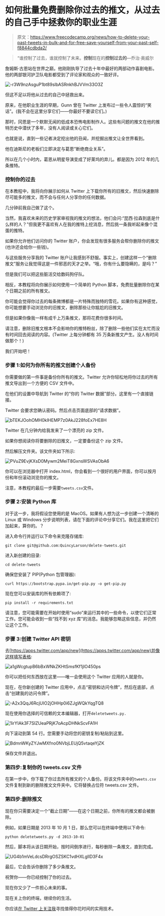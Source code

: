# 如何批量免费删除你过去的推文，从过去的自己手中拯救你的职业生涯

> 原文：<https://www.freecodecamp.org/news/how-to-delete-your-past-tweets-in-bulk-and-for-free-save-yourself-from-your-past-self-f8844cdbda2/>

> “谁控制了过去，谁就控制了未来。**控制**现在的**控制过去的**—乔治·奥威尔

詹姆斯·古恩站在世界之巅。他刚刚执导了过去十年中最好的两部动作喜剧电影。他的两部银河护卫队电影都受到了评论家和观众的一致好评。

![-r3W9nzAsguP1bt89slbASRnkhBJVVm33O3Z](img/8811455654df3c834a174b171cd02f36.png)

但这不足以将他从过去的自己中拯救出来。

原来，在他职业生涯的早期，Gunn 曾在 Twitter 上发布过一些令人震惊的“笑话”。(我不会在这里分享它们——你最好不要读它们。)

那时，冈恩是一个默默无闻的低成本恐怖电影制作人。这些有问题的推文在他的推特历史中潜伏了多年，没有人阅读或关心它们。

也就是说，直到一些记者决定挖出他的丑闻，并挖掘出推文让全世界看到。

他在迪斯尼的老板们立即决定与葛恩“断绝商业关系”。

所以在几个小时内，葛恩从明星导演变成了好莱坞的弃儿。都是因为 2012 年的几条推特。

### 控制你的过去

在本教程中，我将向你展示如何从 Twitter 上下载你所有的旧推文，然后快速删除尽可能多的推文，而不会与任何人分享你的任何数据。

几分钟前我自己做了这个。

当然，我喜欢未来的历史学家审视我的推文的想法，他们会问:“昆西·拉森到底是什么样的人？”但我更不喜欢有人在我的推特上挖消息，然后挑一条我听起来像个混蛋的推特。

如果你允许他们访问你的 Twitter 账户，你会发现有很多服务会帮你删除你的推文(也许还会给你一些钱)。

与这些服务分享我的 Twitter 账户让我感到不舒服。事实上，创建这样一个“删除推文”服务让我觉得这是一件邪恶的天才之举。“哦，你有什么要隐瞒的，是吗？”

但是我们可以把这些脏活交给数码狗仔队。

相反，本教程将向你展示如何使用一个简单的 Python 脚本，免费批量删除你在某个日期之前的所有推文。

你可能会觉得你过去的每条微博都是一片特殊而独特的雪花。如果你有这种感觉，你可能想要手动浏览你的旧推文，删除那些让你尴尬的旧推文。

但是如果你像我一样有成千上万条推文，那将花费你很多时间。

请注意，删除旧推文根本不会影响你的推特粉丝，除了删除一些他们实在太忙而没有时间回去阅读的内容。(Twitter 上每分钟都有 35 万条新推文产生。没人有时间做那个！)

我们开始吧！

### 步骤 1:如何为你所有的推文创建个人备份

你需要做的第一件事是备份你所有的推文。Twitter 允许你轻松地将你过去的所有推文导出到一个方便的 CSV 文件中。

在他们的设置中导航到 Twitter 的“你的 Twitter 数据”部分。这里有一个直接链接。

Twitter 会要求您确认密码。然后点击页面底部的“请求数据”。

![bTEKJOohOMH0klHEMP7z0AkJ228foEx7HE8H](img/3fa9e052bef1f07c82fd192d60f9fb6b.png)

Twitter 在几分钟内给我发来了一个漂亮的 zip 文件。

如果你想阅读你将要删除的旧推文，一定要备份这个 zip 文件。

然后解压文件夹。该文件夹如下所示:

![PVuZ9EvjKXsD0Mywm2MeiT8GxnsWSVAsObA6](img/36612c50e578841c3e297a0a5e920de7.png)

你可以在浏览器中打开 index.html，你会看到一个很好的用户界面，你可以按月份和年份滚动浏览你的推文。

注意，本教程的最后一步需要`tweets.csv`文件。

### 步骤 2:安装 Python 库

对于这一步，我将假设您使用的是 MacOS。如果有人想为这一步创建一个清晰的 Linux 或 Windows 分步说明列表，请在下面的评论中分享它们。我在这里把它们加起来，算你的。？

进入命令行并运行以下命令来克隆存储库:

```
git clone git@github.com:QuincyLarson/delete-tweets.git
```

进入新创建的目录:

```
cd delete-tweets
```

确保您安装了 PIP(Python 包管理器):

```
curl https://bootstrap.pypa.io/get-pip.py -o get-pip.py
```

现在您可以安装库的所有依赖项了:

```
pip install -r requirements.txt
```

请注意，您可能需要在开始时使用“sudo”来运行其中的一些命令，以使它们正常工作。您可能会收到一些“找不到 xyz 库”的消息。我能够忽略这些信息，并仍然让这个工作。

### 步骤 3:创建 Twitter API 密钥

去[https://apps.twitter.com/app/new](https://apps.twitter.com/app/new)并像这样填写表格:

![a1gWcgtupB6bBxWNkZKHtSmsfKf1jIO450ps](img/fe9f47a600a044c097e18798cc89dff5.png)

你可以把任何东西放在这里——唯一会使用这个 Twitter 应用的人就是你。

现在，在你新创建的 Twitter 应用中，点击“密钥和访问令牌”，然后在底部，点击“创建我的访问令牌”。

![-A2x3QqJ6RcjUIO2jOHHp0i6ZJgWQkYqgTQ8](img/8bdd552356d63f16c02106f006a29d33.png)

现在使用你选择的可信赖的文本编辑器，打开`deletetweets.py.`

![1irYIAk3F7SIZUeaPRjK7oAcpDHNkScvFA1H](img/316849fdcb9c4b95dc4820ddaa61ceaf.png)

向下滚动到第 54 行。您需要手动将您的密钥复制/粘贴到这里。

![BdmnWKyZYJwMXfno0NVbjLEUjQ5vtaqeYjZK](img/19f7b6934f68a71c75101a688801beb2.png)

保存文件并退出。

### 第四步:复制你的 tweets.csv 文件

在第一步中，你下载了你过去所有推文的个人备份。将该文件夹中的`tweets.csv`文件复制到新的删除推文文件夹中。它将替换占位符 tweets.csv 文件。

### 第四步:删除推文

现在你只需要决定一个“截止日期”——在这个日期之前，你所有的推文都会被删除。

例如，如果日期是 2013 年 10 月 1 日，那么您可以在终端中使用以下命令:

```
python deletetweets.py -d 2013-10-01
```

然后，脚本将从该日期开始，按时间倒序进行，每秒删除一条推文，直到完成。

![UG4b1mVeLdcsDRrgOSZSKC1vdHXLglID3F4x](img/1d6b9c507346d3ff105fca3a7dfa4410.png)

最后，它会告诉你删除了多少条推文。

祝贺你——你已经控制了你的过去。

现在你又少了一件担心未来的事。

现在关上你的终端，继续你的生活。

你应该[在 Twitter 上关注我](https://www.twitter.com/ossia)寻找值得你花时间的实用技术。
